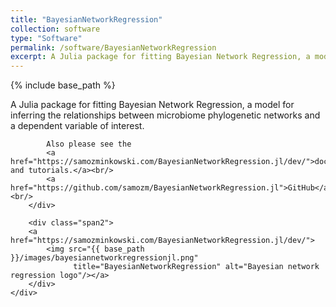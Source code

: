```yaml
---
title: "BayesianNetworkRegression"
collection: software
type: "Software"
permalink: /software/BayesianNetworkRegression
excerpt: A Julia package for fitting Bayesian Network Regression, a model for inferring the relationships between microbiome phylogenetic networks and a dependent variable of interest.
---
```


{% include base_path %}

<div class="container">
    <div class="row-fluid">
        <div class="span5">
            A Julia package for fitting Bayesian Network Regression, a model for inferring the relationships between microbiome phylogenetic networks and a dependent variable of interest.

            Also please see the
            <a href="https://samozminkowski.com/BayesianNetworkRegression.jl/dev/">documentation and tutorials.</a><br/>
            <a href="https://github.com/samozm/BayesianNetworkRegression.jl">GitHub</a><br/>
        </div>

        <div class="span2">
        <a href="https://samozminkowski.com/BayesianNetworkRegression.jl/dev/">
            <img src="{{ base_path }}/images/bayesiannetworkregressionjl.png"
                  title="BayesianNetworkRegression" alt="Bayesian network regression logo"/></a>
        </div>
    </div>
</div>
